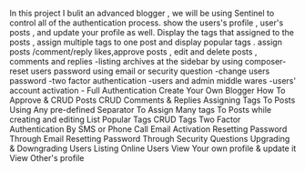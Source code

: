 
In this project I bulit an advanced blogger , we will be using Sentinel to control all of the authentication process.
show the users's profile ,
user's posts ,
and update your profile as well.
Display the tags that assigned to the posts ,
assign multiple tags to one post and display popular tags . 
assign posts /comment/reply likes,approve posts ,
edit and delete posts ,
comments and replies -listing archives at the sidebar by using composer-reset users password using email or security question -change users password -two factor authentication -users and admin middle wares   -users' account activation -
Full Authentication
Create Your Own Blogger
How To Approve & CRUD Posts
CRUD Comments & Replies
Assigning Tags To Posts
Using Any pre-defined Separator To Assign Many tags To Posts while creating and editing
List Popular Tags
CRUD Tags
Two Factor Authentication By SMS or Phone Call
Email Activation
Resetting Password Through Email
Resetting Password Through Security Questions
Upgrading & Downgrading Users
Listing Online Users
View Your own profile & update it
View Other's profile
